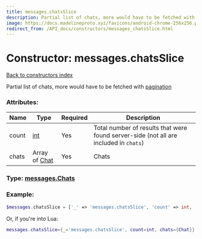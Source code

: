```yaml
---
title: messages.chatsSlice
description: Partial list of chats, more would have to be fetched with [pagination](https://core.telegram.org/api/offsets)
image: https://docs.madelineproto.xyz/favicons/android-chrome-256x256.png
redirect_from: /API_docs/constructors/messages_chatsSlice.html
---
```

# Constructor: messages.chatsSlice  
[Back to constructors index](index.md)



Partial list of chats, more would have to be fetched with [pagination](https://core.telegram.org/api/offsets)

### Attributes:

| Name     |    Type       | Required | Description |
|----------|---------------|----------|-------------|
|count|[int](../types/int.md) | Yes|Total number of results that were found server-side (not all are included in `chats`)|
|chats|Array of [Chat](../types/Chat.md) | Yes|Chats|



### Type: [messages.Chats](../types/messages.Chats.md)


### Example:

```php
$messages.chatsSlice = ['_' => 'messages.chatsSlice', 'count' => int, 'chats' => [Chat, Chat]];
```  


Or, if you're into Lua:

```lua
messages.chatsSlice={_='messages.chatsSlice', count=int, chats={Chat}}

```


